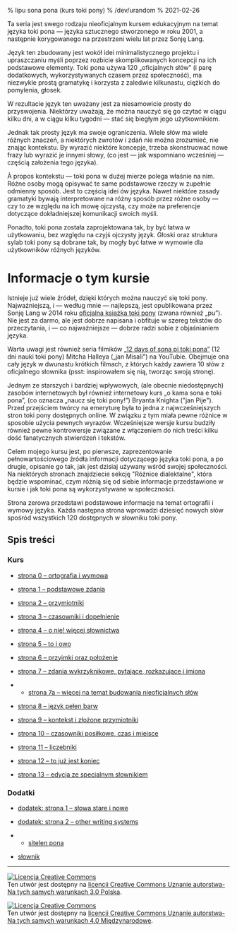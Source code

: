 % lipu sona pona (kurs toki pony)
% /dev/urandom
% 2021-02-26

Ta seria jest swego rodzaju nieoficjalnym kursem edukacyjnym na temat języka toki pona —
języka sztucznego stworzonego w roku 2001, a następnie korygowanego na przestrzeni
wielu lat przez Sonję Lang.

Język ten zbudowany jest wokół idei minimalistycznego projektu i upraszczaniu myśli 
poprzez rozbicie skomplikowanych koncepcji na ich podstawowe elementy.
Toki pona używa 120 „oficjalnych słów” (i parę dodatkowych, wykorzystywanych czasem 
przez społeczność), ma niezwykle prostą gramatykę i korzysta z zaledwie kilkunastu,
ciężkich do pomylenia, głosek.

W rezultacie język ten uważany jest za niesamowicie prosty do przyswojenia. Niektórzy
uważają, że można nauczyć się go czytać w ciągu kilku dni, a w ciągu kilku tygodni —
stać się biegłym jego użytkownikiem.

Jednak tak prosty język ma swoje ograniczenia. Wiele słów ma wiele różnych znaczeń,
a niektórych zwrotów i zdań nie można zrozumieć, nie znając kontekstu. By wyrazić
niektóre koncepje, trzeba skonstruować nowe frazy lub wyrazić je innymi słowy,
(co jest — jak wspomniano wcześniej — częścią założenia tego języka).

À propos kontekstu — toki pona w dużej mierze polega właśnie na nim.
Różne osoby mogą opisywać te same podstawowe rzeczy w zupełnie odmienny sposób.
Jest to częścią idei ów języka. Nawet niektóre zasady gramatyki bywają interpretowane
na różny sposób przez różne osoby — czy to ze względu na ich mowę ojczystą, czy może
na preferencje dotyczące dokładniejszej komunikacji swoich myśli.

Ponadto, toki pona została zaprojektowana tak, by być łatwa w użytkowaniu, bez względu
na czyjś ojczysty język. Głoski oraz struktura sylab toki pony są dobrane tak,
by mogły być łatwe w wymowie dla użytkowników różnych języków.

# Informacje o tym kursie

Istnieje już wiele źródeł, dzięki których można nauczyć się toki pony. Najważniejszą,
i — według mnie — najlepszą, jest opublikowana przez Sonję Lang w 2014 roku 
[oficjalna książka toki pony](https://tokipona.org/) (zwana również „pu”).
Nie jest za darmo, ale jest dobrze napisana i obfituje w szereg tekstów
do przeczytania, i — co najważniejsze — dobrze radzi sobie z objaśnianiem języka.

Warta uwagi jest również seria filmików [„12 days of sona pi toki pona”](https://www.youtube.com/watch?v=4L-dvvng4Zc)
(12 dni nauki toki pony) Mitcha Halleya („jan Misali”) na YouTubie. Obejmuje ona cały język w
dwunastu krótkich filmach, z których każdy zawiera 10 słów z oficjalnego słownika
(psst: inspirowałem się nią, tworząc swoją stronę).

Jednym ze starszych i bardziej wpływowych, (ale obecnie niedostępnych)
zasobów internetowych był również internetowy kurs „o kama sona e toki pona”,
(co oznacza „naucz się toki pony!”) Bryanta Knighta ("jan Pije").
Przed przejściem twórcy na emeryturę była to jedna z najwcześniejszych stron
toki pony dostępnych online. W związku z tym miała pewne różnice w sposobie użycia
pewnych wyrazów. Wcześniejsze wersje kursu budziły również pewne kontrowersje
związane z włączeniem do nich treści kilku dość fanatycznych stwierdzeń i tekstów.

Celem mojego kursu jest, po pierwsze, zaprezentowanie pełnowartościowego źródła informacji
dotyczącego języka toki pona, a po drugie, opisanie go tak, jak jest dzisiaj używany
wśród swojej społeczności. Na niektórych stronach znajdziecie sekcję
"Różnice dialektalne", która będzie wspominać, czym różnią się od siebie informacje
przedstawione w kursie i jak toki pona są wykorzystywane w społeczności.

Strona zerowa przedstawi podstawowe informacje na temat ortografii i wymowy języka.
Każda następna strona wprowadzi dziesięć nowych słów spośród wszystkich 120 dostępnych
w słowniku toki pony.

## Spis treści

### Kurs

* [strona 0 – ortografia i wymowa](pl_0.html)

* [strona 1 – podstawowe zdania](pl_1.html)

* [strona 2 – przymiotniki](pl_2.html)

* [strona 3 – czasowniki i dopełnienie](pl_3.html)

* [strona 4 – o nie! więcej słownictwa](pl_4.html)

* [strona 5 – to i owo](pl_5.html)

* [strona 6 – przyimki oraz położenie](pl_6.html)

* [strona 7 – zdania wykrzyknikowe, pytające, rozkazujące i imiona](pl_7.html)

* * [strona 7a – więcej na temat budowania nieoficjalnych słów](pl_7a.html)

* [strona 8 – język pełen barw](pl_8.html)

* [strona 9 – kontekst i złożone przymiotniki](pl_9.html)

* [strona 10 – czasowniki posiłkowe, czas i miejsce](pl_10.html)

* [strona 11 – liczebniki](pl_11.html)

* [strona 12 – to już jest koniec](pl_12.html)

* [strona 13 – edycja ze specjalnym słownikiem](pl_13.html)

### Dodatki

* [dodatek: strona 1 – słowa stare i nowe](pl_x1.html)

* [dodatek: strona 2 – other writing systems](pl_x2.html)
* * [sitelen pona](pl_sitelen_pona.html)

* [słownik](pl_dictionary.html)

---

<a rel="license" href="http://creativecommons.org/licenses/by-sa/3.0/pl/"><img
alt="Licencja Creative Commons" style="border-width:0"
src="https://i.creativecommons.org/l/by-sa/3.0/pl/88x31.png" /></a><br />Ten
utwór jest dostępny na <a rel="license"
href="http://creativecommons.org/licenses/by-sa/3.0/pl/">licencji Creative
Commons Uznanie autorstwa-Na tych samych warunkach 3.0 Polska</a>.

<a rel="license" href="http://creativecommons.org/licenses/by-sa/4.0/"><img
alt="Licencja Creative Commons" style="border-width:0"
src="https://i.creativecommons.org/l/by-sa/4.0/88x31.png" /></a><br />Ten utwór
jest dostępny na <a rel="license"
href="http://creativecommons.org/licenses/by-sa/4.0/">licencji Creative Commons
Uznanie autorstwa-Na tych samych warunkach 4.0 Międzynarodowe</a>.
